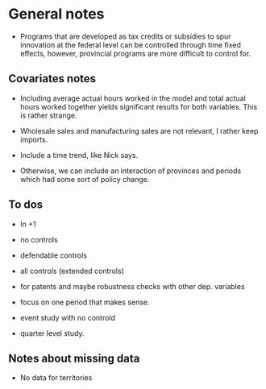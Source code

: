 # General notes

- Programs that are developed as tax credits or subsidies to spur innovation at the federal level can be controlled through time fixed effects, however, provincial programs are more difficult to control for.

## Covariates notes

- Including average actual hours worked in the model and total actual hours worked together yields significant results for both variables. This is rather strange. 

- Wholesale sales and manufacturing sales are not relevant, I rather keep imports. 

-  Include a time trend, like Nick says. 

-  Otherwise, we can include an interaction of provinces and periods which had some sort of policy change. 

## To dos

-  ln +1 

- no controls
- defendable controls

- all controls (extended controls)

-  for patents  and maybe robustness checks with other dep. variables

- focus on one period that makes sense. 

- event study with no controld

- quarter level study. 

## Notes about missing data

- No data for territories 